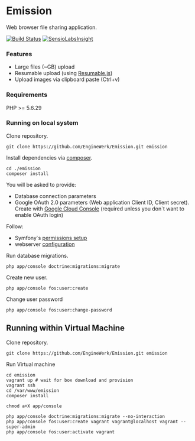 Emission
====
Web browser file sharing application.

[![Build Status](https://travis-ci.org/EngineWerk/Emission.svg?branch=master)](https://travis-ci.org/EngineWerk/Emission)
[![SensioLabsInsight](https://insight.sensiolabs.com/projects/798573d8-39d8-4133-8056-3c457a65f3e6/mini.png)](https://insight.sensiolabs.com/projects/798573d8-39d8-4133-8056-3c457a65f3e6)

### Features
- Large files (~GB) upload
- Resumable upload (using [Resumable.js](https://github.com/23/resumable.js))
- Upload images via clipboard paste (Ctrl+v)

### Requirements
PHP >= 5.6.29

### Running on local system
Clone repository.

    git clone https://github.com/EngineWerk/Emission.git emission
    
Install dependencies via [composer](https://getcomposer.org/download/).

    cd ./emission
    composer install

You will be asked to provide:

- Database connection parameters
- Google OAuth 2.0 parameters (Web application Client ID, Client secret). Create with [Google Cloud Console](https://cloud.google.com/console/project) (required unless you don`t want to enable OAuth login)

Follow:

- Symfony`s [permissions setup](http://symfony.com/doc/current/book/installation.html#configuration-and-setup)
- webserver [configuration](http://symfony.com/doc/current/cookbook/configuration/web_server_configuration.html)
    
Run database migrations.

    php app/console doctrine:migrations:migrate

Create new user.

    php app/console fos:user:create
    
Change user password

    php app/console fos:user:change-password

## Running within Virtual Machine

Clone repository.

    git clone https://github.com/EngineWerk/Emission.git emission
    
Run Virtual machine

    cd emission
    vagrant up # wait for box download and provision
    vagrant ssh    
    cd /var/www/emission
    composer install
    
    chmod a+X app/console
    
    php app/console doctrine:migrations:migrate --no-interaction
    php app/console fos:user:create vagrant vagrant@localhost vagrant --super-admin
    php app/console fos:user:activate vagrant
